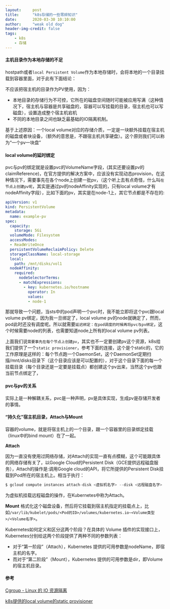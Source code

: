 ```yaml
---
layout:     post
title:      "k8s存储的一些零碎知识"
date:       2020-03-30 10:10:00
author:     "weak old dog"
header-img-credit: false
tags:
    - k8s
    - 存储
---
```


#### 主机目录作为本地存储的不足
hostpath或者`local Persistent Volume`作为本地存储时，会将本地的一个目录挂载到容器里面，对于此有下面结论：

不应该把宿主机的目录作为PV使用，因为：
* 本地目录的存储行为不可控，它所在的磁盘空间随时可能被应用写满（这种情况下，宿主机与容器是共享磁盘的，容器可以写挂载的目录，宿主机也可以写磁盘），设置造成整个宿主机宕机
* 不同的本地目录之间也缺乏最基础的IO隔离机制。

基于上述原因：一个local volume对应的存储介质，一定是一块额外挂载在宿主机的磁盘或者块设备，（额外的意思是，不跟宿主机共享硬盘）。这个原则我们可以称为“一个pv一块盘”

#### local volume的延时绑定
pvc与pv的绑定就是设置pvc的VolumeName字段，(其实还要设置pv的claimReference)，在官方提供的解决方案中，应该没有实现动态provision，在这种情况下，需要事先在各个node上创建一批pv，（这个听上去有点奇怪，什么叫`在节点上创建pv呢`，其实是通过pv的nodeAffinity实现的，只有local volume才有nodeAffinity字段），比如下面的pv，其实是在node-1上，其它节点都是不存在的:
```yaml
apiVersion: v1
kind: PersistentVolume
metadata:
  name: example-pv
spec:
  capacity:
    storage: 5Gi
  volumeMode: Filesystem
  accessModes:
  - ReadWriteOnce
  persistentVolumeReclaimPolicy: Delete
  storageClassName: local-storage
  local:
    path: /mnt/disks/vol1
  nodeAffinity:
    required:
      nodeSelectorTerms:
      - matchExpressions:
        - key: kubernetes.io/hostname
          operator: In
          values:
          - node-1
```
那就导致一个问题，当sts中的pod声明一个pvc时，我不能立即将这个pvc跟local volume pv绑定，因为我一旦绑定了，local volume pv的node就确定了，然而，pod此时还没有调度呢。所以就需要`延迟绑定：在pod调度的时候再将pvc与pv绑定`，这个时候需要node的列表，也需要知道node上所有的local volume pv列表。

上面我们说`需要事先在每个节点上创建pv`，其实也不一定要创建pv这个资源，k8s给我们提供了一个`static provisioner`，参考下面的连接，这个是个static的，它的工作原理是这样的：每个节点跑一个DaemonSet，这个DaemonSet定期扫描/mnt/disks目录下（这个目录应该是可以配置的），对于这个目录下面的每一个挂载目录（每个目录还是一定要是挂载点）都创建这个pv出来，当然这个pv也跟当前节点绑定了，

#### pvc与pv的关系
实际上是一种解耦关系，pvc是一种声明，pv是具体实现，生成pv是存储开发者的事情。

#### “持久化”宿主机目录，Attach与Mount
容器的volume，就是将宿主机上的一个目录，跟一个容器里的目录绑定挂载（linux中的bind mount）在了一起。

**Attach**

因为一直没有使用过网络存储，对Attach的实现一直有点模糊，这个可能跟具体的网络存储有关了，以Google Cloud的Persistent Disk（GCE提供远程磁盘服务），Attach的操作是:调用Google cloud的API，将它所提供的Persistent Disk挂载到Pod所在的宿主机上。相当于执行：
```s
$ gcloud compute instances attach-disk <虚拟机名字> --disk <远程磁盘名字>
```
为虚拟机挂载远程磁盘的操作，在Kubernetes中称为Attach。

**Mount**
格式化这个磁盘设备，然后将它挂载到宿主机指定的挂载点上，比如`/var/lib/kubelet/pods/<Pod的ID>/volumes/kubernetes.io~<Volume类型>/<Volume名字>`。

Kubernetes如何定义和区分这两个阶段？在具体的 Volume 插件的实现接口上，Kubernetes分别给这两个阶段提供了两种不同的参数列表：
* 对于“第一阶段”（Attach），Kubernetes 提供的可用参数是nodeName，即宿主机的名字。
* 而对于“第二阶段”（Mount），Kubernetes 提供的可用参数是dir，即Volume的宿主机目录。



#### 参考
[Cgroup - Linux 的 IO 资源隔离](https://www.v2ex.com/t/251497)

[k8s提供的local volume的static provisioner](https://github.com/kubernetes-sigs/sig-storage-local-static-provisioner)